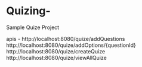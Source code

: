# Quizing-
Sample Quize Project


apis - 
http://localhost:8080/quize/addQuestions
http://localhost:8080/quize/addOptions/{questionId}
http://localhost:8080/quize/createQuize
http://localhost:8080/quize/viewAllQuize

